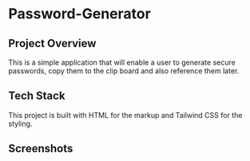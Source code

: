 # Password-Generator
## Project Overview 
This is a simple application that will enable a user to generate secure passwords, copy them to the clip board and also reference them later.
## Tech Stack 
This project is built with HTML for the markup and Tailwind CSS for the styling.
## Screenshots
